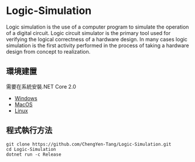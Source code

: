 # Logic-Simulation
Logic simulation is the use of a computer program to simulate the operation of a digital circuit. Logic circuit simulator is the primary tool used for verifying the logical correctness of a hardware design. In many cases logic simulation is the first activity performed in the process of taking a hardware design from concept to realization. 

## 環境建置
需要在系統安裝.NET Core 2.0
- [Windows](https://docs.microsoft.com/zh-tw/dotnet/core/windows-prerequisites?tabs=netcore2x)
- [MacOS](https://docs.microsoft.com/zh-tw/dotnet/core/macos-prerequisites?tabs=netcore2x)
- [Linux](https://docs.microsoft.com/zh-tw/dotnet/core/linux-prerequisites?tabs=netcore2x)

## 程式執行方法
```
git clone https://github.com/ChengYen-Tang/Logic-Simulation.git
cd Logic-Simulation
dotnet run -c Release
```
